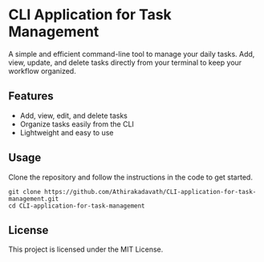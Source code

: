 # CLI Application for Task Management

A simple and efficient command-line tool to manage your daily tasks. Add, view, update, and delete tasks directly from your terminal to keep your workflow organized.

## Features

- Add, view, edit, and delete tasks
- Organize tasks easily from the CLI
- Lightweight and easy to use

## Usage

Clone the repository and follow the instructions in the code to get started.

```
git clone https://github.com/Athirakadavath/CLI-application-for-task-management.git
cd CLI-application-for-task-management
```

## License

This project is licensed under the MIT License.
